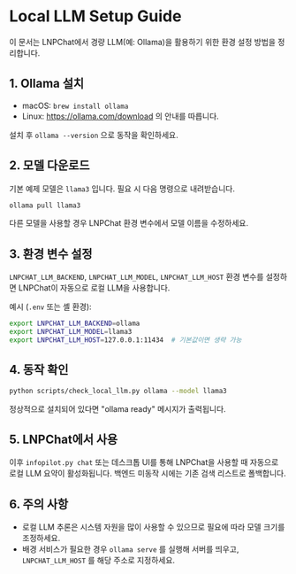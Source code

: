 # Local LLM Setup Guide

이 문서는 LNPChat에서 경량 LLM(예: Ollama)을 활용하기 위한 환경 설정 방법을 정리합니다.

## 1. Ollama 설치
- macOS: `brew install ollama`
- Linux: https://ollama.com/download 의 안내를 따릅니다.

설치 후 `ollama --version` 으로 동작을 확인하세요.

## 2. 모델 다운로드
기본 예제 모델은 `llama3` 입니다. 필요 시 다음 명령으로 내려받습니다.
```bash
ollama pull llama3
```
다른 모델을 사용할 경우 LNPChat 환경 변수에서 모델 이름을 수정하세요.

## 3. 환경 변수 설정
`LNPCHAT_LLM_BACKEND`, `LNPCHAT_LLM_MODEL`, `LNPCHAT_LLM_HOST` 환경 변수를 설정하면 LNPChat이 자동으로 로컬 LLM을 사용합니다.

예시 (`.env` 또는 셸 환경):
```bash
export LNPCHAT_LLM_BACKEND=ollama
export LNPCHAT_LLM_MODEL=llama3
export LNPCHAT_LLM_HOST=127.0.0.1:11434  # 기본값이면 생략 가능
```

## 4. 동작 확인
```bash
python scripts/check_local_llm.py ollama --model llama3
```

정상적으로 설치되어 있다면 "ollama ready" 메시지가 출력됩니다.

## 5. LNPChat에서 사용
이후 `infopilot.py chat` 또는 데스크톱 UI를 통해 LNPChat을 사용할 때 자동으로 로컬 LLM 요약이 활성화됩니다. 백엔드 미동작 시에는 기존 검색 리스트로 폴백합니다.

## 6. 주의 사항
- 로컬 LLM 추론은 시스템 자원을 많이 사용할 수 있으므로 필요에 따라 모델 크기를 조정하세요.
- 배경 서비스가 필요한 경우 `ollama serve` 를 실행해 서버를 띄우고, `LNPCHAT_LLM_HOST` 를 해당 주소로 지정하세요.
